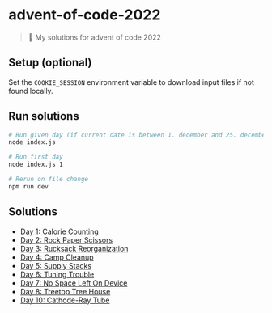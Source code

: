 # advent-of-code-2022

> 🎄 My solutions for advent of code 2022

## Setup (optional)

Set the `COOKIE_SESSION` environment variable to download input files if not found locally.

## Run solutions

```sh
# Run given day (if current date is between 1. december and 25. december)
node index.js

# Run first day
node index.js 1

# Rerun on file change
npm run dev
```

## Solutions

- [Day 1: Calorie Counting](days/01)
- [Day 2: Rock Paper Scissors](days/02)
- [Day 3: Rucksack Reorganization](days/03)
- [Day 4: Camp Cleanup](days/04)
- [Day 5: Supply Stacks](days/05)
- [Day 6: Tuning Trouble](days/06)
- [Day 7: No Space Left On Device](days/07)
- [Day 8: Treetop Tree House](days/08)
- [Day 10: Cathode-Ray Tube](days/10)
